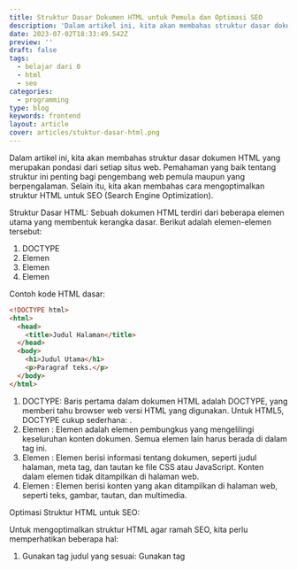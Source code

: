 ```yaml
---
title: Struktur Dasar Dokumen HTML untuk Pemula dan Optimasi SEO
description: 'Dalam artikel ini, kita akan membahas struktur dasar dokumen HTML yang merupakan pondasi dari setiap situs web. Pemahaman yang baik tentang struktur ini penting bagi pengembang web pemula maupun yang berpengalaman. Selain itu, kita akan membahas cara mengoptimalkan struktur HTML untuk SEO (Search Engine Optimization).'
date: 2023-07-02T18:33:49.542Z
preview: ''
draft: false
tags:
  - belajar dari 0
  - html
  - seo
categories:
  - programming
type: blog
keywords: frontend
layout: article
cover: articles/stuktur-dasar-html.png
---
```


Dalam artikel ini, kita akan membahas struktur dasar dokumen HTML yang merupakan pondasi dari setiap situs web. Pemahaman yang baik tentang struktur ini penting bagi pengembang web pemula maupun yang berpengalaman. Selain itu, kita akan membahas cara mengoptimalkan struktur HTML untuk SEO (Search Engine Optimization).

Struktur Dasar HTML: Sebuah dokumen HTML terdiri dari beberapa elemen utama yang membentuk kerangka dasar. Berikut adalah elemen-elemen tersebut:

1. DOCTYPE
2. Elemen <html>
3. Elemen <head>
4. Elemen <body>

Contoh kode HTML dasar:

```html
<!DOCTYPE html>
<html>
  <head>
    <title>Judul Halaman</title>
  </head>
  <body>
    <h1>Judul Utama</h1>
    <p>Paragraf teks.</p>
  </body>
</html>
```

1. DOCTYPE: Baris pertama dalam dokumen HTML adalah DOCTYPE, yang memberi tahu browser web versi HTML yang digunakan. Untuk HTML5, DOCTYPE cukup sederhana: <!DOCTYPE html>.
2. Elemen <html>: Elemen <html> adalah elemen pembungkus yang mengelilingi keseluruhan konten dokumen. Semua elemen lain harus berada di dalam tag ini.
3. Elemen <head>: Elemen <head> berisi informasi tentang dokumen, seperti judul halaman, meta tag, dan tautan ke file CSS atau JavaScript. Konten dalam elemen <head> tidak ditampilkan di halaman web.
4. Elemen <body>: Elemen <body> berisi konten yang akan ditampilkan di halaman web, seperti teks, gambar, tautan, dan multimedia.

Optimasi Struktur HTML untuk SEO:

Untuk mengoptimalkan struktur HTML agar ramah SEO, kita perlu memperhatikan beberapa hal:

1. Gunakan tag judul yang sesuai: Gunakan tag <title> untuk memberikan judul yang deskriptif dan relevan dengan konten halaman. Judul yang baik membantu mesin pencari dan pengguna memahami konten halaman.
2. Optimasi meta tag: Meta tag seperti <meta name="description"> dan <meta name="keywords"> memberikan informasi tambahan tentang halaman web yang dapat membantu mesin pencari mengindeks dan menampilkan halaman dengan lebih baik.
3. Struktur konten yang jelas: Gunakan tag semantik (seperti <header>, <nav>, <section>, dan <footer>) untuk mengorganisir konten dan membantu mesin pencari memahami struktur halaman.
4. Tautan internal yang baik: Tautan internal yang baik (antara halaman di situs web Anda) membantu mesin pencari mengindeks situs Anda dengan lebih efisien dan meningkatkan peringkat SEO.

Memahami struktur dasar dokumen HTML dan cara mengoptimalkannya untuk SEO sangat penting dalam pengembangan web. Dengan menerapkan praktik terbaik ini, Anda akan meningkatkan visibilitas situs web Anda di mesin pencari dan menyediakan pengalaman yang lebih baik bagi pengunjung.
